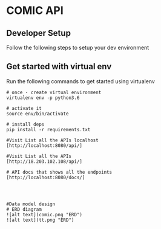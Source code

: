 COMIC API
=========================
Developer Setup
-------------------------------

Follow the following steps to setup your  dev environment

Get started with virtual env
----------------------------

Run the following commands to get started using virtualenv

``` shell
# once - create virtual environment
virtualenv env -p python3.6

# activate it
source env/bin/activate

# install deps
pip install -r requirements.txt

#Visit List all the APIs localhost
[http://localhost:8080/api/]

#Visit List all the APIs
[http://18.203.102.108/api/]

# API docs that shows all the endpoints
[http://localhost:8080/docs/]




#Data model design
# ERD diagram
![alt text](comic.png "ERD")
![alt text](tt.png "ERD")



 
